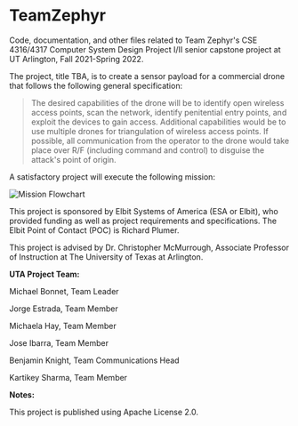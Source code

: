# TeamZephyr
Code, documentation, and other files related to Team Zephyr's CSE 4316/4317 Computer System Design Project I/II senior capstone project at UT Arlington, Fall 2021-Spring 2022.

The project, title TBA, is to create a sensor payload for a commercial drone that follows the following general specification:

> The desired capabilities of the drone will be to identify open wireless access points, scan the network, identify penitential entry points, and exploit the devices to gain access. Additional capabilities would be to use multiple drones for triangulation of wireless access points. If possible, all communication from the operator to the drone would take place over R/F (including command and control) to disguise the attack's point of origin.

A satisfactory project will execute the following mission:

![Mission Flowchart](https://i.imgur.com/FUxxLtq.png)

This project is sponsored by Elbit Systems of America (ESA or Elbit), who provided funding as well as project requirements and specifications. The Elbit Point of Contact (POC) is Richard Plumer.

This project is advised by Dr. Christopher McMurrough, Associate Professor of Instruction at The University of Texas at Arlington.

**UTA Project Team:**

Michael Bonnet, Team Leader

Jorge Estrada, Team Member

Michaela Hay, Team Member

Jose Ibarra, Team Member

Benjamin Knight, Team Communications Head

Kartikey Sharma, Team Member

**Notes:**

This project is published using Apache License 2.0.






